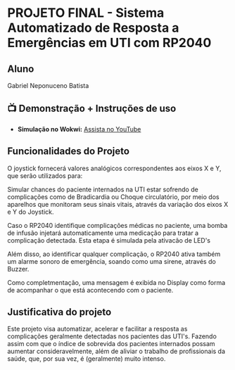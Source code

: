 # PROJETO FINAL - Sistema Automatizado de Resposta a Emergências em UTI com RP2040

## Aluno
Gabriel Neponuceno Batista

## 📺 Demonstração + Instruções de uso

- **Simulação no Wokwi:** [Assista no YouTube](https://www.youtube.com/watch?v=pyIGGnow8kM&ab_channel=GABRIELNEPONUCENOBATISTA)

## Funcionalidades do Projeto

O joystick fornecerá valores analógicos correspondentes aos eixos X e Y, que serão utilizados para:

Simular chances do paciente internados na UTI estar sofrendo de complicações como de Bradicardia ou Choque circulatório, por meio dos aparelhos que monitoram seus sinais vitais, através da variação dos eixos X e Y do Joystick.

Caso o RP2040 identifique complicações médicas no paciente, uma bomba de infusão injetará automaticamente uma medicação para tratar a complicação detectada. Esta etapa é simulada pela ativacão de LED's

Além disso, ao identificar qualquer complicação, o RP2040 ativa também um alarme sonoro de emergência, soando como uma sirene, através do Buzzer.

Como completmentação, uma mensagem é exibida no Display como forma de acompanhar o que está acontecendo com o paciente.

## Justificativa do projeto

Este projeto visa automatizar, acelerar e facilitar a resposta as complicações geralmente detectadas nos pacientes das UTI's. Fazendo assim com que o índice de sobrevida dos pacientes internados possam aumentar consideravelmente, além de aliviar o trabalho de profissionais da saúde, que, por sua vez, é (geralmente) muito intenso.
